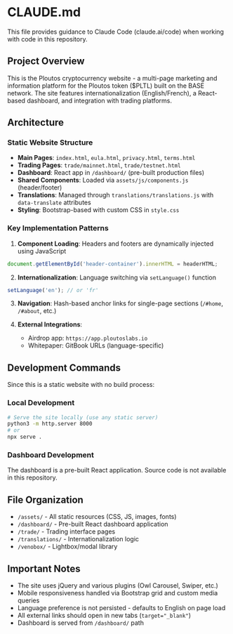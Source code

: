 # CLAUDE.md

This file provides guidance to Claude Code (claude.ai/code) when working with code in this repository.

## Project Overview

This is the Ploutos cryptocurrency website - a multi-page marketing and information platform for the Ploutos token ($PLTL) built on the BASE network. The site features internationalization (English/French), a React-based dashboard, and integration with trading platforms.

## Architecture

### Static Website Structure
- **Main Pages**: `index.html`, `eula.html`, `privacy.html`, `terms.html`
- **Trading Pages**: `trade/mainnet.html`, `trade/testnet.html`
- **Dashboard**: React app in `/dashboard/` (pre-built production files)
- **Shared Components**: Loaded via `assets/js/components.js` (header/footer)
- **Translations**: Managed through `translations/translations.js` with `data-translate` attributes
- **Styling**: Bootstrap-based with custom CSS in `style.css`

### Key Implementation Patterns

1. **Component Loading**: Headers and footers are dynamically injected using JavaScript
```javascript
document.getElementById('header-container').innerHTML = headerHTML;
```

2. **Internationalization**: Language switching via `setLanguage()` function
```javascript
setLanguage('en'); // or 'fr'
```

3. **Navigation**: Hash-based anchor links for single-page sections (`/#home`, `/#about`, etc.)

4. **External Integrations**:
   - Airdrop app: `https://app.ploutoslabs.io`
   - Whitepaper: GitBook URLs (language-specific)

## Development Commands

Since this is a static website with no build process:

### Local Development
```bash
# Serve the site locally (use any static server)
python3 -m http.server 8000
# or
npx serve .
```

### Dashboard Development
The dashboard is a pre-built React application. Source code is not available in this repository.

## File Organization

- `/assets/` - All static resources (CSS, JS, images, fonts)
- `/dashboard/` - Pre-built React dashboard application
- `/trade/` - Trading interface pages
- `/translations/` - Internationalization logic
- `/venobox/` - Lightbox/modal library

## Important Notes

- The site uses jQuery and various plugins (Owl Carousel, Swiper, etc.)
- Mobile responsiveness handled via Bootstrap grid and custom media queries
- Language preference is not persisted - defaults to English on page load
- All external links should open in new tabs (`target="_blank"`)
- Dashboard is served from `/dashboard/` path